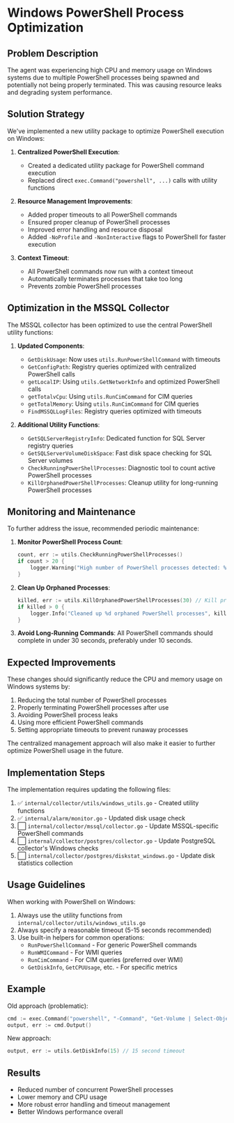 # Windows PowerShell Process Optimization

## Problem Description

The agent was experiencing high CPU and memory usage on Windows systems due to multiple PowerShell processes being spawned and potentially not being properly terminated. This was causing resource leaks and degrading system performance.

## Solution Strategy

We've implemented a new utility package to optimize PowerShell execution on Windows:

1. **Centralized PowerShell Execution**: 
   - Created a dedicated utility package for PowerShell command execution
   - Replaced direct `exec.Command("powershell", ...)` calls with utility functions

2. **Resource Management Improvements**:
   - Added proper timeouts to all PowerShell commands
   - Ensured proper cleanup of PowerShell processes
   - Improved error handling and resource disposal
   - Added `-NoProfile` and `-NonInteractive` flags to PowerShell for faster execution

3. **Context Timeout**:
   - All PowerShell commands now run with a context timeout
   - Automatically terminates processes that take too long
   - Prevents zombie PowerShell processes

## Optimization in the MSSQL Collector

The MSSQL collector has been optimized to use the central PowerShell utility functions:

1. **Updated Components**:
   - `GetDiskUsage`: Now uses `utils.RunPowerShellCommand` with timeouts
   - `GetConfigPath`: Registry queries optimized with centralized PowerShell calls
   - `getLocalIP`: Using `utils.GetNetworkInfo` and optimized PowerShell calls
   - `getTotalvCpu`: Using `utils.RunCimCommand` for CIM queries
   - `getTotalMemory`: Using `utils.RunCimCommand` for CIM queries
   - `FindMSSQLLogFiles`: Registry queries optimized with timeouts

2. **Additional Utility Functions**:
   - `GetSQLServerRegistryInfo`: Dedicated function for SQL Server registry queries
   - `GetSQLServerVolumeDiskSpace`: Fast disk space checking for SQL Server volumes
   - `CheckRunningPowerShellProcesses`: Diagnostic tool to count active PowerShell processes
   - `KillOrphanedPowerShellProcesses`: Cleanup utility for long-running PowerShell processes

## Monitoring and Maintenance

To further address the issue, recommended periodic maintenance:

1. **Monitor PowerShell Process Count**:
   ```go
   count, err := utils.CheckRunningPowerShellProcesses()
   if count > 20 {
       logger.Warning("High number of PowerShell processes detected: %d", count)
   }
   ```

2. **Clean Up Orphaned Processes**:
   ```go
   killed, err := utils.KillOrphanedPowerShellProcesses(30) // Kill processes older than 30 minutes
   if killed > 0 {
       logger.Info("Cleaned up %d orphaned PowerShell processes", killed)
   }
   ```

3. **Avoid Long-Running Commands**:
   All PowerShell commands should complete in under 30 seconds, preferably under 10 seconds.

## Expected Improvements

These changes should significantly reduce the CPU and memory usage on Windows systems by:

1. Reducing the total number of PowerShell processes
2. Properly terminating PowerShell processes after use
3. Avoiding PowerShell process leaks
4. Using more efficient PowerShell commands
5. Setting appropriate timeouts to prevent runaway processes

The centralized management approach will also make it easier to further optimize PowerShell usage in the future.

## Implementation Steps

The implementation requires updating the following files:

1. ✅ `internal/collector/utils/windows_utils.go` - Created utility functions
2. ✅ `internal/alarm/monitor.go` - Updated disk usage check
3. ⬜ `internal/collector/mssql/collector.go` - Update MSSQL-specific PowerShell commands
4. ⬜ `internal/collector/postgres/collector.go` - Update PostgreSQL collector's Windows checks
5. ⬜ `internal/collector/postgres/diskstat_windows.go` - Update disk statistics collection

## Usage Guidelines

When working with PowerShell on Windows:

1. Always use the utility functions from `internal/collector/utils/windows_utils.go`
2. Always specify a reasonable timeout (5-15 seconds recommended)
3. Use built-in helpers for common operations:
   - `RunPowerShellCommand` - For generic PowerShell commands
   - `RunWMICommand` - For WMI queries
   - `RunCimCommand` - For CIM queries (preferred over WMI)
   - `GetDiskInfo`, `GetCPUUsage`, etc. - For specific metrics

## Example

Old approach (problematic):
```go
cmd := exec.Command("powershell", "-Command", "Get-Volume | Select-Object ...") 
output, err := cmd.Output()
```

New approach:
```go
output, err := utils.GetDiskInfo(15) // 15 second timeout
```

## Results

- Reduced number of concurrent PowerShell processes
- Lower memory and CPU usage
- More robust error handling and timeout management
- Better Windows performance overall 